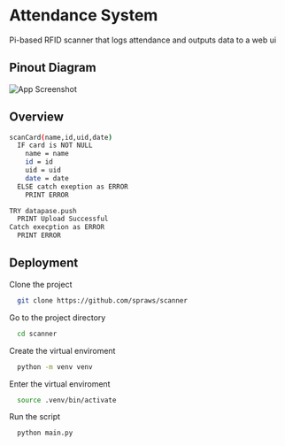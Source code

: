 
# Attendance System

Pi-based RFID scanner that logs attendance and outputs data to a web ui


## Pinout Diagram

![App Screenshot](https://pimylifeup.com/wp-content/uploads/2017/10/RFID-Fritz-v2.png)

## Overview
```bash
scanCard(name,id,uid,date)
  IF card is NOT NULL
    name = name
    id = id
    uid = uid
    date = date
  ELSE catch exeption as ERROR
    PRINT ERROR

TRY datapase.push
  PRINT Upload Successful
Catch execption as ERROR
  PRINT ERROR
```

## Deployment

Clone the project

```bash
  git clone https://github.com/spraws/scanner
```

Go to the project directory

```bash
  cd scanner
```

Create the virtual enviroment

```bash
  python -m venv venv
```

Enter the virtual enviroment

```bash
  source .venv/bin/activate
```
Run the script
```bash
  python main.py
```
